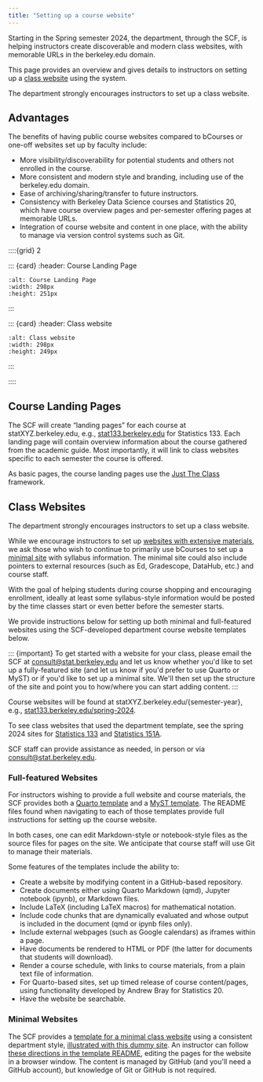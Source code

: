 ```yaml
---
title: "Setting up a course website"
---
```

Starting in the Spring semester 2024, the department, through the SCF,
is helping instructors create discoverable and modern class websites,
with memorable URLs in the berkeley.edu domain.

This page provides an overview and gives details to instructors on
setting up a [class website](/faqs/course-website) using the system.

The department strongly encourages instructors to set up a class
website.

## Advantages

The benefits of having public course websites compared to bCourses or
one-off websites set up by faculty include:

- More visibility/discoverability for potential students and others not
  enrolled in the course.
- More consistent and modern style and branding, including use of the
  berkeley.edu domain.
- Ease of archiving/sharing/transfer to future instructors.
- Consistency with Berkeley Data Science courses and Statistics 20,
  which have course overview pages and per-semester offering pages at
  memorable URLs.
- Integration of course website and content in one place, with the
  ability to manage via version control systems such as Git.


::::{grid} 2

::: {card}
:header: Course Landing Page

```{image} ../images/course-landing-page.png
:alt: Course Landing Page
:width: 298px
:height: 251px
```
:::

::: {card}
:header: Class website

```{image} ../images/class-website.png
:alt: Class website
:width: 298px
:height: 249px
```
:::

::::

## Course Landing Pages

The SCF will create “landing pages” for each course at
statXYZ.berkeley.edu, e.g.,
[stat133.berkeley.edu](https://stat133.berkeley.edu) for Statistics 133.
Each landing page will contain overview information about the course
gathered from the academic guide. Most importantly, it will link to
class websites specific to each semester the course is offered.

As basic pages, the course landing pages use the [Just The
Class](https://kevinl.info/just-the-class/) framework.

## Class Websites

The department strongly encourages instructors to set up a class
website. 

While we encourage instructors to set up [websites with extensive
materials](/faqs/course-website#full-featured-websites), we
ask those who wish to continue to primarily use bCourses to set up a
[minimal site](/faqs/course-website#minimal-websites) with
syllabus information. The minimal site could also include pointers to
external resources (such as Ed, Gradescope, DataHub, etc.) and course
staff. 

With the goal of helping students during course shopping and encouraging
enrollment, ideally at least some syllabus-style information would be
posted by the time classes start or even better before the semester
starts. 

We provide instructions below for setting up both minimal and
full-featured websites using the SCF-developed department course website
templates below. 

::: {important}
To get started with a website for your class, please email the SCF at
consult@stat.berkeley.edu and let us know whether you'd like to set up a
fully-featured site (and let us know if you'd prefer to use Quarto or
MyST) or if you'd like to set up a minimal site. We'll then set up the
structure of the site and point you to how/where you can start adding
content.
:::

Course websites will be found at statXYZ.berkeley.edu/{semester-year},
e.g.,
[stat133.berkeley.edu/spring-2024](http://stat133.berkeley.edu/spring-2024). 

To see class websites that used the department template, see the spring
2024 sites for [Statistics 133](http://stat133.berkeley.edu/spring-2024)
and [Statistics 151A](http://stat151a.berkeley.edu/spring-2024).

SCF staff can provide assistance as needed, in person or via
consult@stat.berkeley.edu.

### Full-featured Websites<span id="full-featured-websites"></span>

For instructors wishing to provide a full website and course materials,
the SCF provides both a [Quarto
template](https://github.com/berkeley-cdss/course-site-quarto) and a
[MyST template](https://github.com/berkeley-cdss/course-site-myst). The
README files found when navigating to each of those templates provide
full instructions for setting up the course website.

In both cases, one can edit Markdown-style or notebook-style files as
the source files for pages on the site. We anticipate that course staff
will use Git to manage their materials. 

Some features of the templates include the ability to:

- Create a website by modifying content in a GitHub-based repository.
- Create documents either using Quarto Markdown (qmd), Jupyter notebook
  (ipynb), or Markdown files.
- Include LaTeX (including LaTeX macros) for mathematical notation.
- Include code chunks that are dynamically evaluated and whose output is
  included in the document (qmd or ipynb files only).
- Include external webpages (such as Google calendars) as iframes within
  a page.
- Have documents be rendered to HTML or PDF (the latter for documents
  that students will download).
- Render a course schedule, with links to course materials, from a plain
  text file of information.
- For Quarto-based sites, set up timed release of course content/pages,
  using functionality developed by Andrew Bray for Statistics 20.
- Have the website be searchable.

### Minimal Websites

The SCF provides a [template for a minimal class
website](https://github.com/berkeley-cdss/course-site-quarto-lite) using
a consistent department style, [illustrated with this dummy
site](https://berkeley-cdss.github.io/course-site-quarto-lite/). An
instructor can follow [these directions in the template
README](https://github.com/berkeley-cdss/course-site-quarto-lite?tab=readme-ov-file#instructions-for-course-staff),
editing the pages for the website in a browser window. The content is
managed by GitHub (and you'll need a GitHub account), but knowledge of
Git or GitHub is not required.  
 
